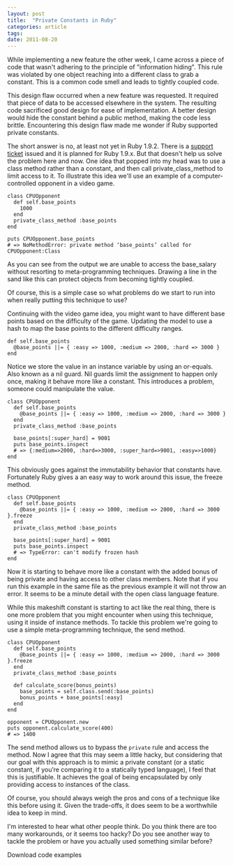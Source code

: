 ```yaml
---
layout: post
title:  "Private Constants in Ruby"
categories: article 
tags: 
date: 2011-08-20
---
```


While implementing a new feature the other week, I came across a piece of code that wasn't adhering to the principle of "information hiding". This rule was violated by one object reaching into a different class to grab a constant. This is a common code smell and leads to tightly coupled code.

This design flaw occurred when a new feature was requested. It required that piece of data to be accessed elsewhere in the system. The resulting code sacrificed good design for ease of implementation. A better design would hide the constant behind a public method, making the code less brittle. Encountering this design flaw made me wonder if Ruby supported private constants.

The short answer is no, at least not yet in Ruby 1.9.2. There is a [support ticket](http://redmine.ruby-lang.org/issues/3908) issued and it is planned for Ruby 1.9.x. But that doesn't help us solve the problem here and now. One idea that popped into my head was to use a class method rather than a constant, and then call private_class_method to limit access to it. To illustrate this idea we'll use an example of a computer-controlled opponent in a video game.

    class CPUOpponent
      def self.base_points
        1000
      end
      private_class_method :base_points
    end
    
    puts CPUOpponent.base_points
    # => NoMethodError: private method ‘base_points’ called for CPUOpponent:Class

As you can see from the output we are unable to access the base_salary without resorting to meta-programming techniques. Drawing a line in the sand like this can protect objects from becoming tightly coupled. 

Of course, this is a simple case so what problems do we start to run into when really putting this technique to use?

Continuing with the video game idea, you might want to have different base points based on the difficulty of the game. Updating the model to use a hash to map the base points to the different difficulty ranges.

    def self.base_points
      @base_points ||= { :easy => 1000, :medium => 2000, :hard => 3000 }
    end

Notice we store the value in an instance variable by using an or-equals. Also known as a nil guard. Nil guards limit the assignment to happen only once, making it behave more like a constant. This introduces a problem, someone could manipulate the value.

    class CPUOpponent
      def self.base_points
        @base_points ||= { :easy => 1000, :medium => 2000, :hard => 3000 }
      end
      private_class_method :base_points
      
      base_points[:super_hard] = 9001
      puts base_points.inspect
      # => {:medium=>2000, :hard=>3000, :super_hard=>9001, :easy=>1000}
    end

This obviously goes against the immutability behavior that constants have. Fortunately Ruby gives a an easy way to work around this issue, the freeze method.

    class CPUOpponent
      def self.base_points
        @base_points ||= { :easy => 1000, :medium => 2000, :hard => 3000 }.freeze
      end
      private_class_method :base_points
    
      base_points[:super_hard] = 9001
      puts base_points.inspect
      # => TypeError: can't modify frozen hash
    end

Now it is starting to behave more like a constant with the added bonus of being private and having access to other class members. Note that if you run this example in the same file as the previous example it will not throw an error. It seems to be a minute detail with the open class language feature. 

While this makeshift constant is starting to act like the real thing, there is one more problem that you might encounter when using this technique, using it inside of instance methods. To tackle this problem we're going to use a simple meta-programming technique, the send method.

    class CPUOpponent
      def self.base_points
        @base_points ||= { :easy => 1000, :medium => 2000, :hard => 3000 }.freeze
      end
      private_class_method :base_points
    
      def calculate_score(bonus_points)
        base_points = self.class.send(:base_points)
        bonus_points + base_points[:easy]
      end
    end
    
    opponent = CPUOpponent.new
    puts opponent.calculate_score(400)
    # => 1400
  
The send method allows us to bypass the `private` rule and access the method. Now I agree that this may seem a little hacky, but considering that our goal with this approach is to mimic a private constant (or a static constant, if you’re comparing it to a statically typed language), I feel that this is justifiable. It achieves the goal of being encapsulated by only providing access to instances of the class.

Of course, you should always weigh the pros and cons of a technique like this before using it. Given the trade-offs, it does seem to be a worthwhile idea to keep in mind.

I'm interested to hear what other people think. Do you think there are too many workarounds, or it seems too hacky? Do you see another way to tackle the problem or have you actually used something similar before?

Download code examples